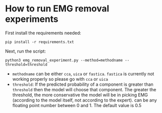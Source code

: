 # How to run EMG removal experiments
First install the requirements needed:
```shell
pip install -r requirements.txt
```

Next, run the script:
```shell
python3 emg_removal_experiment.py --method=methodname --threshold=threshold
```
- `methodname` can be either `cca`, `uica` or `fastica`. `fastica` is currently not working properly so please go with `cca` or `uica`
- `threshold`: If the predicted probability of a component is greater than `threshold` then the model will choose that component. The greater the threshold, the more conservative the model will be in picking EMG (according to the model itself, not according to the expert). can be any floating point number between 0 and 1. The default value is 0.5
